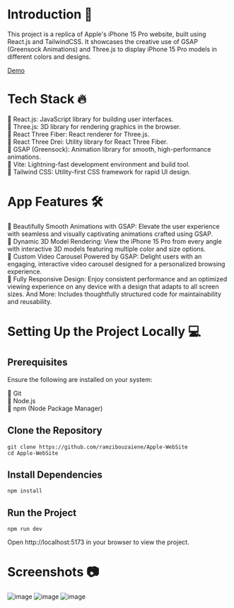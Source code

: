 # Introduction 📝
This project is a replica of Apple's iPhone 15 Pro website, built using React.js and TailwindCSS. It showcases the creative use of GSAP (Greensock Animations) and Three.js to display iPhone 15 Pro models in different colors and designs.

<a href="https://apple-15-web-site.vercel.app/" target="_blank" rel="noopener noreferrer">Demo</a>

# Tech Stack 🔥
📌 React.js: JavaScript library for building user interfaces. <br/>
📌 Three.js: 3D library for rendering graphics in the browser. <br/>
📌 React Three Fiber: React renderer for Three.js. <br/>
📌 React Three Drei: Utility library for React Three Fiber. <br/>
📌 GSAP (Greensock): Animation library for smooth, high-performance animations. <br/>
📌 Vite: Lightning-fast development environment and build tool. <br/>
📌 Tailwind CSS: Utility-first CSS framework for rapid UI design. <br/>

# App Features 🛠️
🚀 Beautifully Smooth Animations with GSAP: Elevate the user experience with seamless and visually captivating animations crafted using GSAP. <br/>
🚀 Dynamic 3D Model Rendering: View the iPhone 15 Pro from every angle with interactive 3D models featuring multiple color and size options. <br/>
🚀 Custom Video Carousel Powered by GSAP: Delight users with an engaging, interactive video carousel designed for a personalized browsing experience. <br/>
🚀 Fully Responsive Design: Enjoy consistent performance and an optimized viewing experience on any device with a design that adapts to all screen sizes.
And More: Includes thoughtfully structured code for maintainability and reusability.<br/>

# Setting Up the Project Locally 💻

## Prerequisites
Ensure the following are installed on your system:

📌 Git <br/>
📌 Node.js <br/>
📌 npm (Node Package Manager) <br/>

## Clone the Repository
```
git clone https://github.com/ramzibouzaiene/Apple-WebSite
cd Apple-WebSite
````

## Install Dependencies
````
npm install
````  

## Run the Project
````
npm run dev
````

Open http://localhost:5173 in your browser to view the project.

# Screenshots 📷
![image](https://github.com/user-attachments/assets/05c949e2-0a48-4f31-8dde-c203a8e4d30c)
![image](https://github.com/user-attachments/assets/4f3d6afd-d2c9-4f0d-9fbf-8fc06acbcf33)
![image](https://github.com/user-attachments/assets/a9bbe43e-fa20-47c8-ba2e-554d1590390e)

